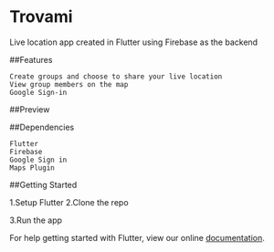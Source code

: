 # Trovami

Live location app created in Flutter using Firebase as the backend 


##Features
    
    Create groups and choose to share your live location
    View group members on the map 
    Google Sign-in
    
##Preview




##Dependencies
    
    Flutter
    Firebase
    Google Sign in
    Maps Plugin
    
##Getting Started

1.Setup Flutter
2.Clone the repo


3.Run the app



For help getting started with Flutter, view our online
[documentation](http://flutter.io/).
